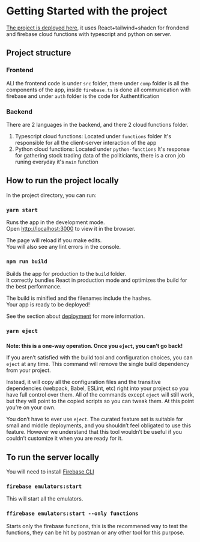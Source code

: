 # Getting Started with the project

[The project is deployed here](https://famous-stocks.web.app/), it uses React+tailwind+shadcn for frondend and firebase cloud functions with typescript and python on server.


## Project structure

### Frontend

ALl the frontend code is under `src` folder, there under `comp` folder is all the components of the app, inside `firebase.ts` is done all communication with firebase and under `auth` folder is the code for Authentification

### Backend

There are 2 languages in the backend, and there 2 cloud functions folder.
1. Typescript cloud functions: Located under `functions` folder
    It's responsible for all the client-server interaction of the app
2. Python cloud functions: Located under `python-functions`
    It's response for gathering stock trading data of the politiciants, there is a cron job runing everyday it's `main` function


## How to run the project locally

In the project directory, you can run:

### `yarn start`

Runs the app in the development mode.\
Open [http://localhost:3000](http://localhost:3000) to view it in the browser.

The page will reload if you make edits.\
You will also see any lint errors in the console.


### `npm run build`

Builds the app for production to the `build` folder.\
It correctly bundles React in production mode and optimizes the build for the best performance.

The build is minified and the filenames include the hashes.\
Your app is ready to be deployed!

See the section about [deployment](https://facebook.github.io/create-react-app/docs/deployment) for more information.

### `yarn eject`

### 

**Note: this is a one-way operation. Once you `eject`, you can’t go back!**

If you aren’t satisfied with the build tool and configuration choices, you can `eject` at any time. This command will remove the single build dependency from your project.

Instead, it will copy all the configuration files and the transitive dependencies (webpack, Babel, ESLint, etc) right into your project so you have full control over them. All of the commands except `eject` will still work, but they will point to the copied scripts so you can tweak them. At this point you’re on your own.

You don’t have to ever use `eject`. The curated feature set is suitable for small and middle deployments, and you shouldn’t feel obligated to use this feature. However we understand that this tool wouldn’t be useful if you couldn’t customize it when you are ready for it.

## To run the server locally

You will need to install [Firebase CLI](https://firebase.google.com/docs/cli)

### `firebase emulators:start`

This will start all the emulators.

### `ffirebase emulators:start --only functions`

Starts only the firebase functions, this is the recommened way to test the functions, they can be hit by postman or any other tool for this purpose.


